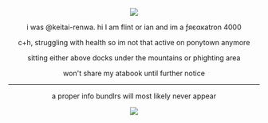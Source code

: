 <p align="center">
<img src="https://komarev.com/ghpvc/?username=netsu-ijou&color=green"
</p>

<p align="center">
i was @keitai-renwa. hi I am flint or ian and im a ƒяєαкatron 4000
</p>

</p>
<p align="center">
c+h, struggling with health so im not that active on ponytown anymore
</p>

</p>
<p align="center">
sitting either above docks under the mountains or phighting area
</p>

</p>
<p align="center">
won't share my atabook until further notice
</p>

***

<p align="center">a proper info bundlrs will most likely never appear 
</p>

<p align="center">
<img src="https://files.catbox.moe/7ky2m1.png" />
</p>
